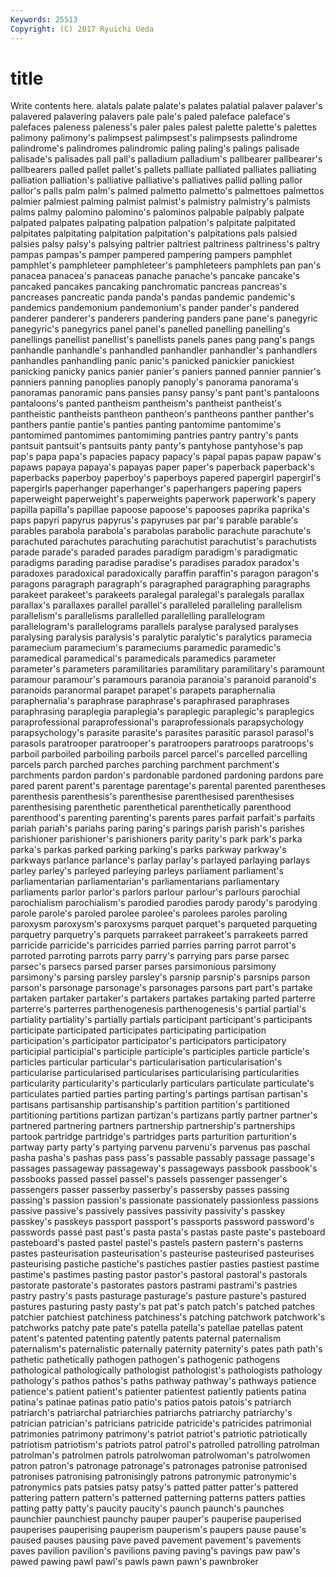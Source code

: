 ```yaml
---
Keywords: 25513 
Copyright: (C) 2017 Ryuichi Ueda
---
```


# title

Write contents here.
alatals palate
palate's palates palatial palaver palaver's palavered palavering palavers pale pale's
paled paleface paleface's palefaces paleness paleness's paler pales palest palette
palette's palettes palimony palimony's palimpsest palimpsest's palimpsests palindrome palindrome's palindromes
palindromic paling paling's palings palisade palisade's palisades pall pall's palladium
palladium's pallbearer pallbearer's pallbearers palled pallet pallet's pallets palliate palliated
palliates palliating palliation palliation's palliative palliative's palliatives pallid palling pallor
pallor's palls palm palm's palmed palmetto palmetto's palmettoes palmettos palmier
palmiest palming palmist palmist's palmistry palmistry's palmists palms palmy palomino
palomino's palominos palpable palpably palpate palpated palpates palpating palpation palpation's
palpitate palpitated palpitates palpitating palpitation palpitation's palpitations pals palsied palsies
palsy palsy's palsying paltrier paltriest paltriness paltriness's paltry pampas pampas's
pamper pampered pampering pampers pamphlet pamphlet's pamphleteer pamphleteer's pamphleteers pamphlets
pan pan's panacea panacea's panaceas panache panache's pancake pancake's pancaked
pancakes pancaking panchromatic pancreas pancreas's pancreases pancreatic panda panda's pandas
pandemic pandemic's pandemics pandemonium pandemonium's pander pander's pandered panderer panderer's
panderers pandering panders pane pane's panegyric panegyric's panegyrics panel panel's
panelled panelling panelling's panellings panellist panellist's panellists panels panes pang
pang's pangs panhandle panhandle's panhandled panhandler panhandler's panhandlers panhandles panhandling
panic panic's panicked panickier panickiest panicking panicky panics panier panier's
paniers panned pannier pannier's panniers panning panoplies panoply panoply's panorama
panorama's panoramas panoramic pans pansies pansy pansy's pant pant's pantaloons
pantaloons's panted pantheism pantheism's pantheist pantheist's pantheistic pantheists pantheon pantheon's
pantheons panther panther's panthers pantie pantie's panties panting pantomime pantomime's
pantomimed pantomimes pantomiming pantries pantry pantry's pants pantsuit pantsuit's pantsuits
panty panty's pantyhose pantyhose's pap pap's papa papa's papacies papacy
papacy's papal papas papaw papaw's papaws papaya papaya's papayas paper
paper's paperback paperback's paperbacks paperboy paperboy's paperboys papered papergirl papergirl's
papergirls paperhanger paperhanger's paperhangers papering papers paperweight paperweight's paperweights paperwork
paperwork's papery papilla papilla's papillae papoose papoose's papooses paprika paprika's
paps papyri papyrus papyrus's papyruses par par's parable parable's parables
parabola parabola's parabolas parabolic parachute parachute's parachuted parachutes parachuting parachutist
parachutist's parachutists parade parade's paraded parades paradigm paradigm's paradigmatic paradigms
parading paradise paradise's paradises paradox paradox's paradoxes paradoxical paradoxically paraffin
paraffin's paragon paragon's paragons paragraph paragraph's paragraphed paragraphing paragraphs parakeet
parakeet's parakeets paralegal paralegal's paralegals parallax parallax's parallaxes parallel parallel's
paralleled paralleling parallelism parallelism's parallelisms parallelled parallelling parallelogram parallelogram's parallelograms
parallels paralyse paralysed paralyses paralysing paralysis paralysis's paralytic paralytic's paralytics
paramecia paramecium paramecium's parameciums paramedic paramedic's paramedical paramedical's paramedicals paramedics
parameter parameter's parameters paramilitaries paramilitary paramilitary's paramount paramour paramour's paramours
paranoia paranoia's paranoid paranoid's paranoids paranormal parapet parapet's parapets paraphernalia
paraphernalia's paraphrase paraphrase's paraphrased paraphrases paraphrasing paraplegia paraplegia's paraplegic paraplegic's
paraplegics paraprofessional paraprofessional's paraprofessionals parapsychology parapsychology's parasite parasite's parasites parasitic
parasol parasol's parasols paratrooper paratrooper's paratroopers paratroops paratroops's parboil parboiled
parboiling parboils parcel parcel's parcelled parcelling parcels parch parched parches
parching parchment parchment's parchments pardon pardon's pardonable pardoned pardoning pardons
pare pared parent parent's parentage parentage's parental parented parentheses parenthesis
parenthesis's parenthesise parenthesised parenthesises parenthesising parenthetic parenthetical parenthetically parenthood parenthood's
parenting parenting's parents pares parfait parfait's parfaits pariah pariah's pariahs
paring paring's parings parish parish's parishes parishioner parishioner's parishioners parity
parity's park park's parka parka's parkas parked parking parking's parks
parkway parkway's parkways parlance parlance's parlay parlay's parlayed parlaying parlays
parley parley's parleyed parleying parleys parliament parliament's parliamentarian parliamentarian's parliamentarians
parliamentary parliaments parlor parlor's parlors parlour parlour's parlours parochial parochialism
parochialism's parodied parodies parody parody's parodying parole parole's paroled parolee
parolee's parolees paroles paroling paroxysm paroxysm's paroxysms parquet parquet's parqueted
parqueting parquetry parquetry's parquets parrakeet parrakeet's parrakeets parred parricide parricide's
parricides parried parries parring parrot parrot's parroted parroting parrots parry
parry's parrying pars parse parsec parsec's parsecs parsed parser parses
parsimonious parsimony parsimony's parsing parsley parsley's parsnip parsnip's parsnips parson
parson's parsonage parsonage's parsonages parsons part part's partake partaken partaker
partaker's partakers partakes partaking parted parterre parterre's parterres parthenogenesis parthenogenesis's
partial partial's partiality partiality's partially partials participant participant's participants participate
participated participates participating participation participation's participator participator's participators participatory participial
participial's participle participle's participles particle particle's particles particular particular's particularisation
particularisation's particularise particularised particularises particularising particularities particularity particularity's particularly particulars
particulate particulate's particulates partied parties parting parting's partings partisan partisan's
partisans partisanship partisanship's partition partition's partitioned partitioning partitions partizan partizan's
partizans partly partner partner's partnered partnering partners partnership partnership's partnerships
partook partridge partridge's partridges parts parturition parturition's partway party party's
partying parvenu parvenu's parvenus pas paschal pasha pasha's pashas pass
pass's passable passably passage passage's passages passageway passageway's passageways passbook
passbook's passbooks passed passel passel's passels passenger passenger's passengers passer
passerby passerby's passersby passes passing passing's passion passion's passionate passionately
passionless passions passive passive's passively passives passivity passivity's passkey passkey's
passkeys passport passport's passports password password's passwords passé past past's
pasta pasta's pastas paste paste's pasteboard pasteboard's pasted pastel pastel's
pastels pastern pastern's pasterns pastes pasteurisation pasteurisation's pasteurise pasteurised pasteurises
pasteurising pastiche pastiche's pastiches pastier pasties pastiest pastime pastime's pastimes
pasting pastor pastor's pastoral pastoral's pastorals pastorate pastorate's pastorates pastors
pastrami pastrami's pastries pastry pastry's pasts pasturage pasturage's pasture pasture's
pastured pastures pasturing pasty pasty's pat pat's patch patch's patched
patches patchier patchiest patchiness patchiness's patching patchwork patchwork's patchworks patchy
pate pate's patella patella's patellae patellas patent patent's patented patenting
patently patents paternal paternalism paternalism's paternalistic paternally paternity paternity's pates
path path's pathetic pathetically pathogen pathogen's pathogenic pathogens pathological pathologically
pathologist pathologist's pathologists pathology pathology's pathos pathos's paths pathway pathway's
pathways patience patience's patient patient's patienter patientest patiently patients patina
patina's patinae patinas patio patio's patios patois patois's patriarch patriarch's
patriarchal patriarchies patriarchs patriarchy patriarchy's patrician patrician's patricians patricide patricide's
patricides patrimonial patrimonies patrimony patrimony's patriot patriot's patriotic patriotically patriotism
patriotism's patriots patrol patrol's patrolled patrolling patrolman patrolman's patrolmen patrols
patrolwoman patrolwoman's patrolwomen patron patron's patronage patronage's patronages patronise patronised
patronises patronising patronisingly patrons patronymic patronymic's patronymics pats patsies patsy
patsy's patted patter patter's pattered pattering pattern pattern's patterned patterning
patterns patters patties patting patty patty's paucity paucity's paunch paunch's
paunches paunchier paunchiest paunchy pauper pauper's pauperise pauperised pauperises pauperising
pauperism pauperism's paupers pause pause's paused pauses pausing pave paved
pavement pavement's pavements paves pavilion pavilion's pavilions paving paving's pavings
paw paw's pawed pawing pawl pawl's pawls pawn pawn's pawnbroker
